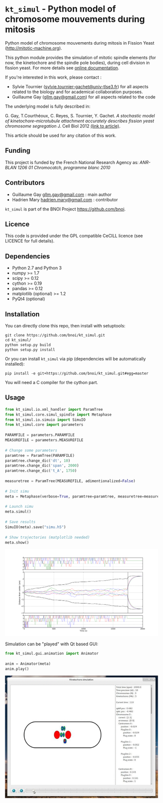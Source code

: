 # `kt_simul` - Python model of chromosome mouvements during mitosis

Python model of chromosome mouvements during mitosis in Fission Yeast
(http://mitotic-machine.org).

This python module provides the simulation of mitotic spindle elements (for now,
the kinetochore and the spindle pole bodies), during cell division in fission
yeast. For more details see [online documentation](http://bnoi.github.io/kt_simul/ "kt_simul documentation").

If you're interested in this work, please contact :

- Sylvie Tournier (sylvie.tournier-gachet@univ-tlse3.fr) for
  all aspects related to the biology and for academical collaboration purposes.
- Guillaume Gay (gllm.gay@gmail.com) for all aspects related to the code

The underlying model is fully described in:

G. Gay, T.Courthéoux, C. Reyes, S. Tournier, Y. Gachet. *A stochastic model of
kinetochore–microtubule attachment accurately describes fission yeast chromosome
segregation* J. Cell Biol 2012 [(link to article)](http://jcb.rupress.org/content/196/6/757.abstract).

This article should be used for any citation of this work.

Funding
-------

This project is funded by the French National Research Agency as:
   *ANR- BLAN 1206 01 Chromocatch, programme blanc 2010*

Contributors
------------

- Guillaume Gay <gllm.gay@gmail.com> : main author
- Hadrien Mary <hadrien.mary@gmail.com> : contributor

`kt_simul` is part of the BNOI Project <https://github.com/bnoi>.


Licence
-------

This code is provided under the GPL compatible CeCILL licence (see
LICENCE for full details).

Dependencies
------------

- Python 2.7 and Python 3
- numpy >= 1.7
- scipy >= 0.12
- cython >= 0.19
- pandas >= 0.12
- matplotlib (optional) >= 1.2
- PyQt4 (optional)

Installation
------------

You can directly clone this repo, then install with setuptools:

    git clone https://github.com/bnoi/kt_simul.git
    cd kt_simul/
    python setup.py build
    python setup.py install

Or you can install `kt_simul` via pip (dependencies will be automatically
installed):

    pip install -e git+https://github.com/bnoi/kt_simul.git#egg=master

You will need a C compiler for the cython part.

Usage
-----

```python
from kt_simul.io.xml_handler import ParamTree
from kt_simul.core.simul_spindle import Metaphase
from kt_simul.io.simuio import SimuIO
from kt_simul.core import parameters

PARAMFILE = parameters.PARAMFILE
MEASUREFILE = parameters.MEASUREFILE

# Change some parameters
paramtree = ParamTree(PARAMFILE)
paramtree.change_dic('dt', 10)
paramtree.change_dic('span', 2000)
paramtree.change_dic('t_A', 1750)

measuretree = ParamTree(MEASUREFILE, adimentionalized=False)

# Init simu
meta = Metaphase(verbose=True, paramtree=paramtree, measuretree=measuretree, initial_plug='random')

# Launch simu
meta.simul()

# Save results
SimuIO(meta).save("simu.h5")

# Show trajectories (matplotlib needed)
meta.show()
```

![Chromosomes trajectories](examples/trajectories.png "Chromosomes trajectories")

Simulation can be "played" with Qt based GUI:

```python
from kt_simul.gui.animation import Animator

anim = Animator(meta)
anim.play()
```

![GUI](examples/gui.gif "GUI")

